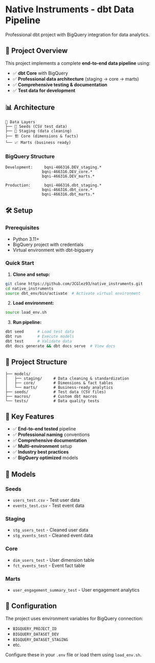 # Native Instruments - dbt Data Pipeline

Professional dbt project with BigQuery integration for data analytics.

## 🚀 Project Overview

This project implements a complete **end-to-end data pipeline** using:
- ✅ **dbt Core** with BigQuery
- ✅ **Professional data architecture** (staging → core → marts)
- ✅ **Comprehensive testing & documentation**
- ✅ **Test data for development**

## 📊 Architecture

```
📁 Data Layers
├── 🌱 Seeds (CSV test data)
├── 🔧 Staging (data cleaning)
├── 🏗️ Core (dimensions & facts)  
└── 📈 Marts (business ready)
```

### BigQuery Structure
```
Development:     bqni-466316.DEV_staging.*
                bqni-466316.DEV_core.*
                bqni-466316.DEV_marts.*

Production:      bqni-466316.dbt_staging.*
                bqni-466316.dbt_core.*
                bqni-466316.dbt_marts.*
```

## 🛠️ Setup

### Prerequisites
- Python 3.11+
- BigQuery project with credentials
- Virtual environment with dbt-bigquery

### Quick Start

1. **Clone and setup:**
```bash
git clone https://github.com/JCGlez93/native_instruments.git
cd native_instruments
source dbt_env/bin/activate  # Activate virtual environment
```

2. **Load environment:**
```bash
source load_env.sh
```

3. **Run pipeline:**
```bash
dbt seed      # Load test data
dbt run       # Execute models
dbt test      # Validate data
dbt docs generate && dbt docs serve  # View docs
```

## 📁 Project Structure

```
├── models/
│   ├── staging/     # Data cleaning & standardization
│   ├── core/        # Dimensions & fact tables
│   └── marts/       # Business-ready analytics
├── seeds/           # Test data (CSV files)
├── macros/          # Custom dbt macros  
└── tests/           # Data quality tests
```

## 🎯 Key Features

- ✅ **End-to-end tested** pipeline
- ✅ **Professional naming** conventions
- ✅ **Comprehensive documentation** 
- ✅ **Multi-environment** setup
- ✅ **Industry best practices**
- ✅ **BigQuery optimized** models

## 📝 Models

### Seeds
- `users_test.csv` - Test user data
- `events_test.csv` - Test event data

### Staging
- `stg_users_test` - Cleaned user data
- `stg_events_test` - Cleaned event data

### Core
- `dim_users_test` - User dimension table
- `fct_events_test` - Event fact table

### Marts
- `user_engagement_summary_test` - User engagement analytics

## 🔧 Configuration

The project uses environment variables for BigQuery connection:
- `BIGQUERY_PROJECT_ID`
- `BIGQUERY_DATASET_DEV`
- `BIGQUERY_DATASET_STAGING`
- etc.

Configure these in your `.env` file or load them using `load_env.sh`.
